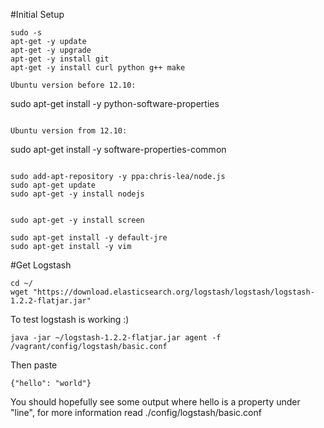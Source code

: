 #Initial Setup

```
sudo -s
apt-get -y update
apt-get -y upgrade
apt-get -y install git
apt-get -y install curl python g++ make

Ubuntu version before 12.10:
```
sudo apt-get install -y python-software-properties
```

Ubuntu version from 12.10:
```
sudo apt-get install -y software-properties-common
```

sudo add-apt-repository -y ppa:chris-lea/node.js
sudo apt-get update
sudo apt-get -y install nodejs


sudo apt-get -y install screen

sudo apt-get install -y default-jre
sudo apt-get install -y vim
```

#Get Logstash
```
cd ~/
wget "https://download.elasticsearch.org/logstash/logstash/logstash-1.2.2-flatjar.jar"
```

To test logstash is working :)
```
java -jar ~/logstash-1.2.2-flatjar.jar agent -f /vagrant/config/logstash/basic.conf
```

Then paste
```
{"hello": "world"}
```
You should hopefully see some output where hello is a property under "line", for more information read ./config/logstash/basic.conf